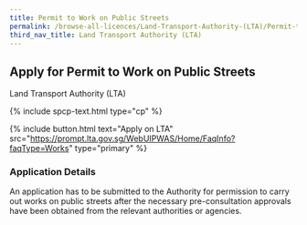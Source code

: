```yaml
---
title: Permit to Work on Public Streets
permalink: /browse-all-licences/Land-Transport-Authority-(LTA)/Permit-to-Work-on-Public-Streets
third_nav_title: Land Transport Authority (LTA)
---
```


## Apply for Permit to Work on Public Streets

Land Transport Authority (LTA)

{% include spcp-text.html type="cp" %}

{% include button.html text="Apply on LTA" src="https://prompt.lta.gov.sg/WebUIPWAS/Home/FaqInfo?faqType=Works" type="primary" %}

<H3>Application Details</H3>

<p>An application has to be submitted to the Authority for permission to carry out works on public streets after the necessary pre-consultation approvals have been obtained from the relevant authorities or agencies.</p>
